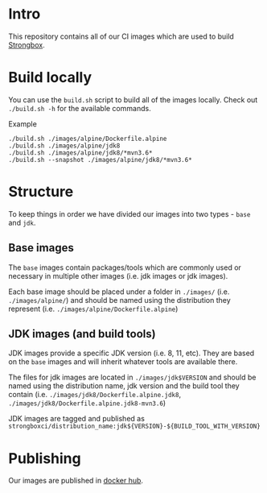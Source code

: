 # Intro

This repository contains all of our CI images which are used to build [Strongbox][strongbox]. 

# Build locally

You can use the `build.sh` script to build all of the images locally.
Check out `./build.sh -h` for the available commands.

Example
```
./build.sh ./images/alpine/Dockerfile.alpine
./build.sh ./images/alpine/jdk8
./build.sh ./images/alpine/jdk8/*mvn3.6*
./build.sh --snapshot ./images/alpine/jdk8/*mvn3.6* 
```

# Structure

To keep things in order we have divided our images into two types - `base` and `jdk`. 

## Base images

The `base` images contain packages/tools which are commonly used or necessary in multiple other images (i.e. jdk images or jdk images).

Each base image should be placed under a folder in `./images/` (i.e. `./images/alpine/`) and should be named using
the distribution they represent (i.e. `./images/alpine/Dockerfile.alpine`)

## JDK images (and build tools)

JDK images provide a specific JDK version (i.e. 8, 11, etc).
They are based on the `base` images and will inherit whatever tools are available there.

The files for jdk images are located in `./images/jdk$VERSION` and should be named using the distribution name, jdk version 
and the build tool they contain (i.e. `./images/jdk8/Dockerfile.alpine.jdk8`, `./images/jdk8/Dockerfile.alpine.jdk8-mvn3.6`)

JDK images are tagged and published as `strongboxci/distribution_name:jdk${VERSION}-${BUILD_TOOL_WITH_VERSION}`

# Publishing

Our images are published in [docker hub](https://cloud.docker.com/u/strongboxci).

[<--# Generic links -->]: #
[strongbox]: https://github.com/strongbox/strongbox
